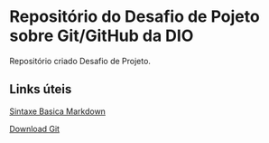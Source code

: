 # Repositório do Desafio de Pojeto sobre Git/GitHub da DIO
Repositório criado Desafio de Projeto.

## Links úteis
 [Sintaxe Basica Markdown](https://www.markdownguide.org/basic-syntax/)
 
 [Download Git](https://git-scm.com/)
 
